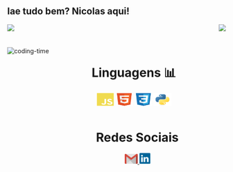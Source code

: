 ## Iae tudo bem? Nicolas aqui!

<div>
  
  <img  height="180em" src="https://github-readme-stats.vercel.app/api?username=basiliooo&show_icons=true&theme=dracula&include_all_commits=true&count_private=true"/>
  <img align="right" height="180em" src="https://github-readme-stats.vercel.app/api/top-langs/?username=basiliooo&layout=compact&langs_count=16&theme=dracula"/>
</div>
<br>

<div  align="center"> 
  <div style="display: inline_block"><br>
    <img align="left" height="250" alt="coding-time" src="code.gif">
    <h1 align="center">Linguagens 📊</h1>
    <img align="center" height="30" width="40" alt="js-icon"  src="https://raw.githubusercontent.com/devicons/devicon/master/icons/javascript/javascript-plain.svg">
    <img align="center" height="30" width="40" alt="html-icon" src="https://raw.githubusercontent.com/devicons/devicon/master/icons/html5/html5-original.svg">
    <img align="center" height="30" width="40" alt="css-icon" src="https://raw.githubusercontent.com/devicons/devicon/master/icons/css3/css3-original.svg">
    <img align="center" height="30" width="40" alt="css-icon" src="https://raw.githubusercontent.com/devicons/devicon/master/icons/python/python-original.svg">
   </div>
 <br>
  <div>
    <h1 align="center">Redes Sociais</h1>
    <a href = "mailto: nickbasilio71@gmail.com">
      <img width="30" src="gmail.svg">
    </a>
    <a href = "https://www.linkedin.com/in/nicolas-basilio-a47241235/">
      <img width="25" src="linkedin.svg">
    </a>
</div>
